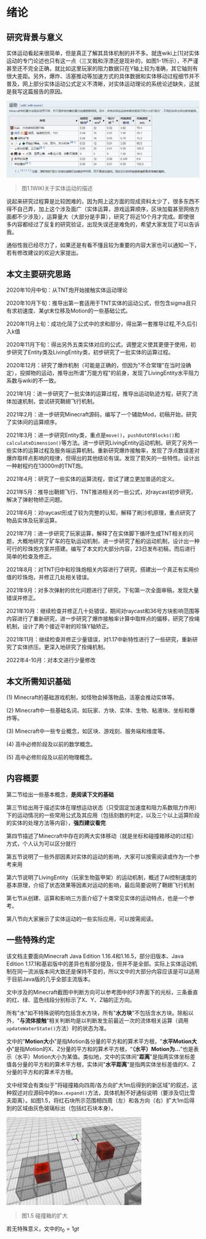 # 绪论

## 研究背景与意义

实体运动看起来很简单，但是真正了解其具体机制的并不多。就连wiki上\[1\]对实体运动的专门论述也只有这一点（三叉戟和浮漂还是现补的，如图1-1所示），不严谨甚至还不完全正确，就比如这里玩家的阻力数据只在Y轴上较为准确，其它轴则有很大差距。另外，爆炸、活塞推动等加速方式的具体数据和实体移动过程细节并不普及，网上部分实体运动公式定义不清晰，对实体运动理论的系统论述缺失，这就是我写这篇报告的原因。

![2021-2-2 16-14-59.png](media/image1.png)

> 图1.1WIKI关于实体运动的描述
>

说起来研究过程算是比较困难的，因为网上这方面的现成资料太少了，很多东西不得不自己弄，加上这个涉及面广（实体运算，游戏运算顺序，区块加载甚至网络方面都不少涉及），运算量大（大部分是手算），研究了将近10个月才完成。即使很多内容都经过了反复的研究验证，出现失误还是难免的，希望大家发现了可以告诉我。

通俗性我已经尽力了，如果还是有看不懂且较为重要的内容大家也可以通知一下，若有修改建议的欢迎大家提出。

## 本文主要研究思路

2020年10月中旬：从TNT炮开始接触实体运动理论

2020年10月下旬：推导出第一套适用于TNT实体的运动公式，但包含sigma且只有求初速度、某gt末位移及Motion的一些基础公式。

2020年11月上旬：成功化简了公式中的求和部分，得出第一套推导过程,不久后引入k值

2020年11月下旬：得出另外五类实体对应的公式，调整定义使其更便于使用，初步研究了Entity类及LivingEntity类，初步研究了一批实体的运算过程。

2020年12月：研究了爆炸机制（可能是正确的，但因为"不合常理"在当时没确定），投掷物的运动，推导出所谓"万能方程"的前身，发现了LivingEntity水平阻力系数与wiki的不一致。

2021年1月：进一步研究了一批实体的运算过程，推导出运动轨迹方程，研究了流体加速机制，尝试研究鞘翅飞行机制。

2021年2月：进一步研究Minecraft源码，编写了一个辅助Mod，初稿开始，研究了实体间的运算顺序。

2021年3月：进一步研究Entity类，重点是`move()`，`pushOutOfBlocks()`和`calculateDimension()`等方法。进一步研究LivingEntity运动机制。研究了另外一些实体的运算过程及服务端运算机制。重新研究爆炸接触率，发现了浮点数误差对爆炸取样点影响的规律，但得出的其他结论有误。发现了箭矢的一些特性。设计出一种射程约在13000m的TNT炮。

2021年4月：研究了一些实体的运算流程，尝试了建立更加普适的定义。

2021年5月：推导出鞘翅飞行、TNT推进相关的一些公式，对raycast初步研究，解决了弹射物矫正问题。

2021年6月：对raycast形成了较为完整的认知，解释了刷沙机原理，重点研究了物品实体及玩家运算。

2021年7月：进一步研究了玩家运算，解释了在实体脚下循环生成TNT相关的问题，大概地研究了矿车的在轨运动机制，进一步研究了船的运动机制，设计出一种可行的珍珠炮方案并搭建。编写了本文的大部分内容，23日发布初稿，而后进行简单的检查及修正。

2021年8月：对TNT归中和珍珠炮相关内容进行了研究，搭建出一个真正有实用价值的珍珠炮，并修正几处相关错误。

2021年9月：对多次弹射的优化问题进行了研究，下旬第一次全面审稿，发现大量错误并修正。

2021年10月：继续检查并修正几十处错误，期间对raycast和36号方块影响范围等内容进行了重新研究，进一步研究了爆炸接触率计算中取样点的偏移，研究了拴绳机制，设计了两个接近平射的珍珠Y轴矫正。

2021年11月：继续检查并修正少量错误，对1.17中新特性进行了一些研究，重新研究了实体挤压。更深入地研究了拴绳机制。

2022年4-10月：对本文进行少量修改

## 本文所需知识基础

(1) Minecraft的基础游戏机制，如怪物会掉落物品，活塞会推动实体等。

(2) Minecraft中一些基础名词，如玩家、方块、实体、生物、粘液块、坐标和爆炸等。

(3) Minecraft中一些专业概念，如区块、游戏刻、服务端和维度等。

(4) 高中必修阶段及以前的数学概念。

(5) 高中必修阶段及以前的物理概念。

## 内容概要

第二节给出一些基本概念，**是阅读下文的基础**

第三节给出用于描述实体在理想运动状态（只受固定加速度和阻力系数阻力作用）下的运动情况的一些常用公式及其应用（包括刻数的判定，以及三个以上运算阶段的实体的处理方法等内容），**强烈建议看完**

第四节描述了Minecraft中存在的两大实体移动（就是坐标和碰撞箱移动的过程）方式，个人认为可以区分就行

第五节说明了一些外部因素对实体的运动的影响，大家可以按需阅读或作为一个参考来用

第六节说明了LivingEntity（玩家生物盔甲架）的运动机制，概述了AI控制速度的基本原理，介绍了状态效果等因素对运动的影响，最后简要说明了鞘翅飞行机制

第七节从创建、运算和影响三方面介绍了十类常见实体的运动特点，也是一个参考。

第八节向大家展示了实体运动的一些实际应用，可以按需阅读。

## 一些特殊约定

该文档主要面向Minecraft Java Edition 1.16.4和1.16.5，部分旧版本、Java Edition 1.17.1和基岩版中的差异也有部分提及，但并不是全部。实际上实体运动机制在同一流派版本间大致还是保持不变的，所以文中的大部分内容应该是可以适用于目前Java版的几乎全部主流版本。

文中涉及的Minecraft截图中判断方向可以参考图中的F3界面下的光标，三条垂直的红、绿、蓝色线段分别标示了X、Y、Z轴的正方向。

所有"水"如不特殊说明均包括含水方块，所有"**水方块**"不包括含水方块。除船以外，"**与流体接触**"相关判断均是以判断发生前最近一次的流体相关运算（调用`updateWaterState()`方法）时的状态为准。

文中的"**Motion大小**"是指Motion各分量的平方和的算术平方根，"**水平Motion大小**"是指Motion的X、Z分量的平方和的算术平方根，“**（水平）Motion为...**”也是表示（水平）Motion大小为某值。类似地，文中的实体间"**距离**"是指两实体坐标差值各分量的平方和的算术平方根，实体间"**水平距离**"是指两实体坐标差值的X、Z分量的平方和的算术平方根。

文中经常会有类似于"将碰撞箱向四周/各方向扩大1m后得到的新区域"的叙述，这种叙述对应源码中的`Box.expand()`方法，具体机制不好通俗说明（要涉及切比雪夫距离）。如图1.5，将红石块所示范围相四周（左）和各方向（右）扩大1m后得到的区域由灰色玻璃标出（包括红石块本身）。

![](media/image2.png)

> 图1.5 碰撞箱的扩大
>

若无特殊意义，文中的$t_{0} = 1gt$